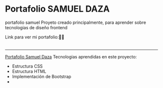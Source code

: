# Portafolio SAMUEL DAZA
portafolio samuel
Proyeto creado principalmente, para aprender sobre tecnologias de diseño frontend

Link para ver mi portafolio:🚀😊

###### 

------------

[Portafolio Samuel Daza](https://samueldazadaza.github.io/portafolio/ "Portafolio samuel daza")
Tecnologias aprendidas en este proyecto:

* Estructura CSS
* Estructura HTML
* Implementación de Bootstrap
* 
